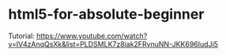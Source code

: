 # html5-for-absolute-beginner
Tutorial:
https://www.youtube.com/watch?v=IV4zAnqQsXk&list=PLDSMLK7z8iak2FRynuNN-JKK696IudJi5
